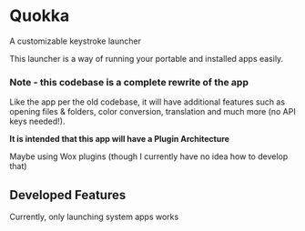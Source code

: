 # Quokka
A customizable keystroke launcher

This launcher is a way of running your portable and installed apps easily.

### Note - this codebase is a complete rewrite of the app
Like the app per the old codebase, it will have additional features such as opening files & folders, color conversion, translation and much more (no API keys needed!).

<b>It is intended that this app will have a Plugin Architecture</b>

Maybe using Wox plugins (though I currently have no idea how to develop that)

## Developed Features
Currently, only launching system apps works